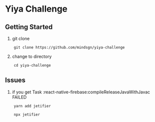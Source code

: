 # Yiya Challenge

## Getting Started

1. git clone 

```
    git clone https://github.com/mindsgn/yiya-challenge
```

2. change to directory

```
    cd yiya-challenge
```


## Issues

1. if you get Task :react-native-firebase:compileReleaseJavaWithJavac FAILED

```
    yarn add jetifier     
```

```
    npx jetifier     
```
